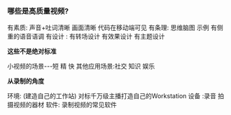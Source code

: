 

### 哪些是高质量视频?

有素质:     声音+吐词清晰  画面清晰 代码在移动端可见
有条理:    思维脑图  示例  有侧重的语音语调
有设计 :  有转场设计  有效果设计  有主题设计

**这些不是绝对标准**

小视频的场景---短  精  快
其他应用场景:社交 知识  娱乐

**从录制的角度**

环境: (建造自己的工作站) 对标千万级主播打造自己的Workstation
设备  :录音  拍摄视频的器材
软件: 录制视频的常见软件


